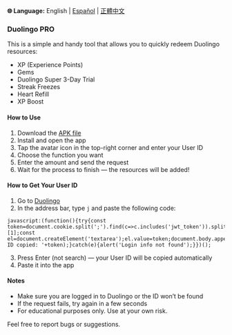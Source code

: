 **🌐 Language:** English | [Español](README.es.md) | [正體中文](README.zh-TW.md)

### Duolingo PRO

This is a simple and handy tool that allows you to quickly redeem Duolingo resources:

- XP (Experience Points)
- Gems
- Duolingo Super 3-Day Trial
- Streak Freezes
- Heart Refill
- XP Boost

#### How to Use

1. Download the [APK file](https://raw.githubusercontent.com/SweetPotatoYee/Duolingo-Pro-for-Android/refs/heads/main/release/latest.apk)
2. Install and open the app  
3. Tap the avatar icon in the top-right corner and enter your User ID  
4. Choose the function you want  
5. Enter the amount and send the request  
6. Wait for the process to finish — the resources will be added!

#### How to Get Your User ID

1. Go to [Duolingo](https://duolingo.com)  
2. In the address bar, type `j` and paste the following code:  

```
javascript:(function(){try{const token=document.cookie.split(';').find(c=>c.includes('jwt_token')).split('=')[1];const el=document.createElement('textarea');el.value=token;document.body.appendChild(el);el.select();document.execCommand('copy');document.body.removeChild(el);alert('User ID copied: '+token);}catch(e){alert('Login info not found');}})();
```

3. Press Enter (not search) — your User ID will be copied automatically  
4. Paste it into the app

#### Notes

- Make sure you are logged in to Duolingo or the ID won’t be found  
- If the request fails, try again in a few seconds  
- For educational purposes only. Use at your own risk.

Feel free to report bugs or suggestions.
